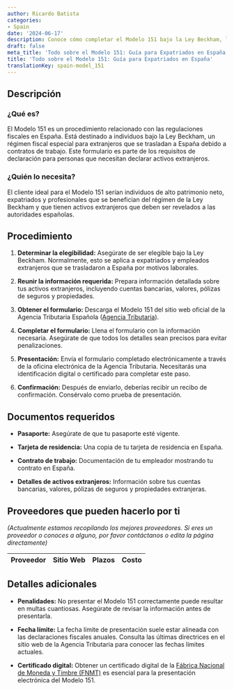 ```yaml
---
author: Ricardo Batista
categories:
- Spain
date: '2024-06-17'
description: Conoce cómo completar el Modelo 151 bajo la Ley Beckham, los documentos requeridos y posibles penalidades si no se presenta correctamente.
draft: false
meta_title: 'Todo sobre el Modelo 151: Guía para Expatriados en España'
title: 'Todo sobre el Modelo 151: Guía para Expatriados en España'
translationKey: spain-model_151
---
```



## Descripción

### ¿Qué es?
El Modelo 151 es un procedimiento relacionado con las regulaciones fiscales en España. Está destinado a individuos bajo la Ley Beckham, un régimen fiscal especial para extranjeros que se trasladan a España debido a contratos de trabajo. Este formulario es parte de los requisitos de declaración para personas que necesitan declarar activos extranjeros.

### ¿Quién lo necesita?
El cliente ideal para el Modelo 151 serían individuos de alto patrimonio neto, expatriados y profesionales que se benefician del régimen de la Ley Beckham y que tienen activos extranjeros que deben ser revelados a las autoridades españolas.

## Procedimiento

1. **Determinar la elegibilidad:**
   Asegúrate de ser elegible bajo la Ley Beckham. Normalmente, esto se aplica a expatriados y empleados extranjeros que se trasladaron a España por motivos laborales.

2. **Reunir la información requerida:**
   Prepara información detallada sobre tus activos extranjeros, incluyendo cuentas bancarias, valores, pólizas de seguros y propiedades.

3. **Obtener el formulario:**
   Descarga el Modelo 151 del sitio web oficial de la Agencia Tributaria Española ([Agencia Tributaria](https://www.agenciatributaria.gob.es/)).

4. **Completar el formulario:**
   Llena el formulario con la información necesaria. Asegúrate de que todos los detalles sean precisos para evitar penalizaciones.

5. **Presentación:**
   Envía el formulario completado electrónicamente a través de la oficina electrónica de la Agencia Tributaria. Necesitarás una identificación digital o certificado para completar este paso.

6. **Confirmación:**
   Después de enviarlo, deberías recibir un recibo de confirmación. Consérvalo como prueba de presentación.

## Documentos requeridos

- **Pasaporte:**
  Asegúrate de que tu pasaporte esté vigente.
  
- **Tarjeta de residencia:**
  Una copia de tu tarjeta de residencia en España.

- **Contrato de trabajo:**
  Documentación de tu empleador mostrando tu contrato en España.

- **Detalles de activos extranjeros:**
  Información sobre tus cuentas bancarias, valores, pólizas de seguros y propiedades extranjeras.

## Proveedores que pueden hacerlo por ti
_(Actualmente estamos recopilando los mejores proveedores. Si eres un proveedor o conoces a alguno, por favor contáctanos o edita la página directamente)_

| Proveedor       |     Sitio Web    |     Plazos    |       Costo      |
| --------------- | --------------- |  :-------------: | :-------------: |

## Detalles adicionales

- **Penalidades:**
  No presentar el Modelo 151 correctamente puede resultar en multas cuantiosas. Asegúrate de revisar la información antes de presentarla.

- **Fecha límite:**
  La fecha límite de presentación suele estar alineada con las declaraciones fiscales anuales. Consulta las últimas directrices en el sitio web de la Agencia Tributaria para conocer las fechas límites actuales.

- **Certificado digital:**
  Obtener un certificado digital de la [Fábrica Nacional de Moneda y Timbre (FNMT)](https://www.sede.fnmt.gob.es/en/home) es esencial para la presentación electrónica del Modelo 151.